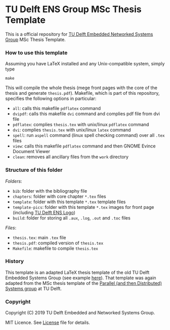 # TU Delft ENS Group MSc Thesis Template

This is a official repository for [TU Delft Embedded Networked Systems Group](http://www.ens.ewi.tudelft.nl) MSc Thesis Template.

### How to use this template

Assuming you have LaTeX installed and any Unix-compatible system, simply type

```
make
```

This will compile the whole thesis (mege front pages with the core of the thesis and generate `thesis.pdf`). Makefile, which is part of this repository, specifies the following options in particular:

- `all`: calls this makefile `pdflatex` command
- `dvipdf`: calls this makefile `dvi` command and complies pdf file from dvi file
- `pdflatex`: complies `thesis.tex` with unix/linux `pdflatex` command
- `dvi`: complies `thesis.tex` with unix/linux `latex` command
- `spell`: run `aspell` command (linux spell checking command) over all `.tex` files
- `view`: calls this makefile `pdflatex` command and then GNOME Evince Document Viewer
- `clean`: removes all ancillary files from the `work` directory

### Structure of this folder

_Folders_:

- `bib`: folder with the bibliography file
- `chapters`: folder with core chapter `*.tex` files
- `template`: folder with this template `*.tex` template files
- `template-pics`: folder with this template `*.tex` images for front page (including [TU Delft ENS Logo](https://github.com/TUDSSL/TUD_ENS_Logo))
- `build`: folder for storing all `.aux`, `.log`, `.out` and `.toc` files

_Files_:

- `thesis.tex`: main `.tex` file
- `thesis.pdf`: compiled version of `thesis.tex`
- `Makefile`: makefile to compile `thesis.tex`

### History

This template is an adapted LaTeX thesis template of the old TU Delft Embedded Systems Group (see example [here](https://repository.tudelft.nl/islandora/object/uuid%3A6d5a3afd-1966-4357-b063-7a82c0fdb0ab)). That template was again adapted from the MSc thesis template of the [Parallel (and then Distributed) Systems group](https://www.tudelft.nl/ewi/over-de-faculteit/afdelingen/software-technology/distributed-systems/) at TU Delft.

### Copyright

Copyright (C) 2019 TU Delft Embedded and Networked Systems Group.

MIT Licence. See [License](https://github.com/TUDSSL/TUD_ENS_MSc_Thesis_Template/blob/master/LICENSE) file for details.
